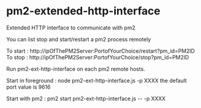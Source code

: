 pm2-extended-http-interface
===========================

Extended HTTP interface to communicate with pm2

You can list stop and start/restart a pm2 process remotely

To start : http://ipOfThePM2Server:PortofYourChoice/restart?pm_id=PM2ID
To stop : http://ipOfThePM2Server:PortofYourChoice/stop?pm_id=PM2ID

Run pm2-ext-http-interface on each pm2 remote hosts.

Start in foreground : node pm2-ext-http-interface.js -p XXXX
	the default port value is 9616
	
Start with pm2 : pm2 start pm2-ext-http-interface.js -- -p XXXX

